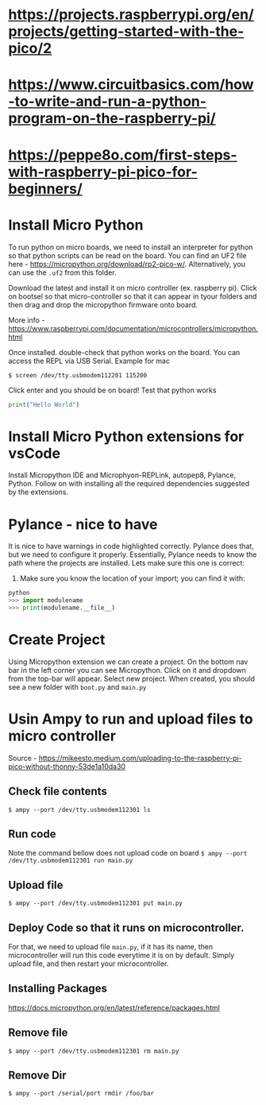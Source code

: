 # https://projects.raspberrypi.org/en/projects/getting-started-with-the-pico/2

# https://www.circuitbasics.com/how-to-write-and-run-a-python-program-on-the-raspberry-pi/

# https://peppe8o.com/first-steps-with-raspberry-pi-pico-for-beginners/

# Install Micro Python

To run python on micro boards, we need to install an interpreter for python so that python scripts can be read on the board. You can find an UF2 file here - https://micropython.org/download/rp2-pico-w/. Alternatively, you can use the `.uf2` from this folder.

Download the latest and install it on micro controller (ex. raspberry pi). Click on bootsel so that micro-controller so that it can appear in tyour folders and then drag and drop the micropython firmware onto board.

More info - https://www.raspberrypi.com/documentation/microcontrollers/micropython.html

Once installed. double-check that python works on the board. You can access the REPL via USB Serial. Example for mac

`$ screen /dev/tty.usbmodem112201 115200`

Click enter and you should be on board! Test that python works

```python
print("Hello World")
```

# Install Micro Python extensions for vsCode

Install Micropython IDE and Microphyon-REPLink, autopep8, Pylance, Python. Follow on with installing all the required dependencies suggested by the extensions.

# Pylance - nice to have

It is nice to have warnings in code highlighted correctly. Pylance does that, but we need to configure it properly. Essentially, Pylance needs to know the path where the projects are installed. Lets make sure this one is correct:

1. Make sure you know the location of your import; you can find it with:

```python
python
>>> import modulename
>>> print(modulename.__file__)
```

# Create Project

Using Micropython extension we can create a project. On the bottom nav bar in the left corner you can see Micropython. Click on it and dropdown from the top-bar will appear. Select new project. When created, you should see a new folder with `boot.py` and `main.py`

# Usin Ampy to run and upload files to micro controller

Source - https://mikeesto.medium.com/uploading-to-the-raspberry-pi-pico-without-thonny-53de1a10da30

## Check file contents

`$ ampy --port /dev/tty.usbmodem112301 ls`

## Run code

Note the command bellow does not upload code on board
`$ ampy --port /dev/tty.usbmodem112301 run main.py`

## Upload file

`$ ampy --port /dev/tty.usbmodem112301 put main.py`

## Deploy Code so that it runs on microcontroller.

For that, we need to upload file `main.py`, if it has its name, then microcontroller will run this code everytime it is on by default.
Simply upload file, and then restart your microcontroller.

## Installing Packages

https://docs.micropython.org/en/latest/reference/packages.html

## Remove file

`$ ampy --port /dev/tty.usbmodem112301 rm main.py`

## Remove Dir

`$ ampy --port /serial/port rmdir /foo/bar`
